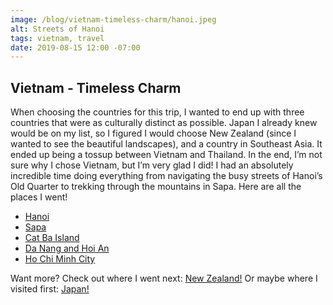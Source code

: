 ```yaml
---
image: /blog/vietnam-timeless-charm/hanoi.jpeg
alt: Streets of Hanoi
tags: vietnam, travel
date: 2019-08-15 12:00 -07:00
---
```


## Vietnam - Timeless Charm

When choosing the countries for this trip, I wanted to end up with three countries that were as culturally distinct as possible. Japan I already knew would be on my list, so I figured I would choose New Zealand (since I wanted to see the beautiful landscapes), and a country in Southeast Asia. It ended up being a tossup between Vietnam and Thailand. In the end, I’m not sure why I chose Vietnam, but I’m very glad I did! I had an absolutely incredible time doing everything from navigating the busy streets of Hanoi’s Old Quarter to trekking through the mountains in Sapa.<!--more--> Here are all the places I went!

- [Hanoi](/post/hanoi-vietnam)
- [Sapa](/post/sapa-vietnam)
- [Cat Ba Island](/post/cat-ba-island-vietnam)
- [Da Nang and Hoi An](/post/da-nang-and-hoi-an-vietnam)
- [Ho Chi Minh City](/post/ho-chi-minh-city-vietnam)

Want more? Check out where I went next: [New Zealand!](/post/new-zealand-100-pure-new-zealand)
Or maybe where I visited first: [Japan!](/post/japan-land-of-the-rising-sun)

